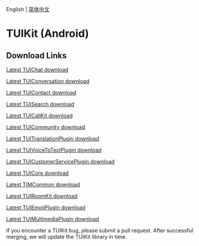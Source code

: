 English | [简体中文](./README_ZH.md)

# TUIKit (Android)

## Download Links

[Latest TUIChat download](https://im.sdk.qcloud.com/download/tuikit/8.5.6864/android/TUIChat.zip)

[Latest TUIConversation download](https://im.sdk.qcloud.com/download/tuikit/8.5.6864/android/TUIConversation.zip)

[Latest TUIContact download](https://im.sdk.qcloud.com/download/tuikit/8.5.6864/android/TUIContact.zip)

[Latest TUISearch download](https://im.sdk.qcloud.com/download/tuikit/8.5.6864/android/TUISearch.zip)

[Latest TUICallKit download](https://im.sdk.qcloud.com/download/tuikit/8.5.6864/android/TUICallKit.zip)

[Latest TUICommunity download](https://im.sdk.qcloud.com/download/tuikit/8.5.6864/android/TUICommunity.zip)

[Latest TUITranslationPlugin download](https://im.sdk.qcloud.com/download/tuikit/8.5.6864/android/TUITranslationPlugin.zip)

[Latest TUIVoiceToTextPlugin download](https://im.sdk.qcloud.com/download/tuikit/8.5.6864/android/TUIVoiceToTextPlugin.zip)

[Latest TUICustomerServicePlugin download](https://im.sdk.qcloud.com/download/tuikit/8.5.6864/android/TUICustomerServicePlugin.zip)

[Latest TUICore download](https://im.sdk.qcloud.com/download/tuikit/8.5.6864/android/TUICore.zip)

[Latest TIMCommon download](https://im.sdk.qcloud.com/download/tuikit/8.5.6864/android/TIMCommon.zip)

[Latest TUIRoomKit download](https://im.sdk.qcloud.com/download/tuikit/8.5.6864/android/TUIRoomKit.zip)

[Latest TUIEmojiPlugin download](https://im.sdk.qcloud.com/download/tuikit/8.5.6864/android/TUIEmojiPlugin.zip)

[Latest TUIMultimediaPlugin download](https://im.sdk.qcloud.com/download/tuikit/8.5.6864/android/TUIMultimediaPlugin.zip)


If you encounter a TUIKit bug, please submit a pull request. After successful merging, we will update the TUIKit library in time.
